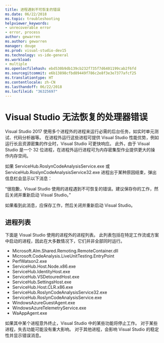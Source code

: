 ```yaml
---
title: 进程遇到不可恢复的错误
ms.date: 06/22/2018
ms.topic: troubleshooting
helpviewer_keywords:
- unrecoverable error
- error, process
author: gewarren
ms.author: gewarren
manager: douge
ms.prod: visual-studio-dev15
ms.technology: vs-ide-general
ms.workload:
- multiple
ms.openlocfilehash: ebd530b9db139cb232f735f7d6401199cab2f6fd
ms.sourcegitcommit: e6b13898cfbd89449f786c2e8f3e3e7377afcf25
ms.translationtype: HT
ms.contentlocale: zh-CN
ms.lasthandoff: 06/22/2018
ms.locfileid: "36325697"
---
```

# Visual Studio 无法恢复的处理器错误

Visual Studio 2017 使用多个进程外的进程来运行必需的后台任务，如实时单元测试、代码分析器等。 在进程外运行这些进程可提供 Visual Studio 性能优势，例如运行长且资源密集的作业时，Visual Studio 可更快响应。 此外，由于 Visual Studio 是一个 32 位进程，在进程外运行进程可为内存密集型作业提供更大的操作内存空间。

如果 ServiceHub.RoslynCodeAnalysisService.exe 或 ServiceHub.RoslynCodeAnalysisService32.exe 进程出于某种原因结束，弹出信息栏会显示以下消息：

“很抱歉，Visual Studio 使用的进程遇到不可恢复的错误。建议保存你的工作，然后关闭并重新启动 Visual Studio。”

如果看到此消息，应保存工作，然后关闭并重新启动 Visual Studio。

## 进程列表

下面是 Visual Studio 使用的进程外的进程列表。 此列表包括在特定工作流或方案中启动的进程，因此在大多数情况下，它们并非全部同时运行。

- Microsoft.Alm.Shared.Remoting.RemoteContainer.dll
- Microsoft.CodeAnalysis.LiveUnitTesting.EntryPoint
- PerfWatson2.exe
- ServiceHub.Host.Node.x86.exe
- ServiceHub.IdentityHost.exe
- ServiceHub.VSDetouredHost.exe
- ServiceHub.SettingsHost.exe
- ServiceHub.Host.CLR.x86.exe
- ServiceHub.RoslynCodeAnalysisService32.exe
- ServiceHub.RoslynCodeAnalysisService.exe
- WindowsAzureGuestAgent.exe
- WindowsAzureTelemetryService.exe
- WaAppAgent.exe

如果其中某个进程意外终止，Visual Studio 中的某些功能将停止工作。 对于某些进程，失去功能可能没有重大影响。 对于其他进程，会影响 Visual Studio 的稳定性并显示错误消息。